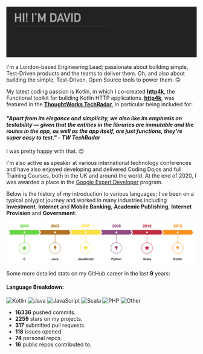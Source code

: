 <p align="center"><img width="720" src="https://raw.githubusercontent.com/daviddenton/daviddenton/master/githubprofile.gif" alt="Hi! I'm David"/></p>

I'm a London-based Engineering Lead; passionate about building simple, Test-Driven products and the teams to deliver them. Oh, and also about building the simple, Test-Driven, Open Source tools to power them. 🙃

My latest coding passion is Kotlin, in which I co-created [**http4k**](https://http4k.org), the Functional toolkit for building Kotlin HTTP applications. [**http4k**](https://http4k.org), was featured in the [**ThoughtWorks TechRadar**](https://www.thoughtworks.com/radar/languages-and-frameworks/http4k), in particular being included for:
 
#### ***"Apart from its elegance and simplicity, we also like its emphasis on testability — given that the entities in the libraries are immutable and the routes in the app, as well as the app itself, are just functions, they're super easy to test." - TW TechRadar***

I was pretty happy with that. 😊

I'm also active as speaker at various international technology conferences and have also enjoyed developing and delivered Coding Dojos and full Training Courses, both in the UK and around the world. At the end of 2020, I was awarded a place in the [Google Expert Developer](https://developers.google.com/community/experts) program.

Below is the history of my introduction to various languages; I've been on a typical polyglot journey and worked in many industries including **Investment**, **Internet** and **Mobile Banking**, **Academic Publishing**, **Internet Provision** and **Government**:

<p align="center"><img width="720" src="https://raw.githubusercontent.com/daviddenton/daviddenton/master/timeline.png" alt="timeline"/></p>

Some more detailed stats on my GitHub career in the last **9** years:

#### Language Breakdown:

![Kotlin](https://img.shields.io/static/v1?style=flat-square&label=%E2%A0%80&color=555&labelColor=%23A97BFF&message=Kotlin%EF%B8%B124%25)
![Java](https://img.shields.io/static/v1?style=flat-square&label=%E2%A0%80&color=555&labelColor=%23b07219&message=Java%EF%B8%B122.8%25)
![JavaScript](https://img.shields.io/static/v1?style=flat-square&label=%E2%A0%80&color=555&labelColor=%23f1e05a&message=JavaScript%EF%B8%B120.2%25)
![Scala](https://img.shields.io/static/v1?style=flat-square&label=%E2%A0%80&color=555&labelColor=%23c22d40&message=Scala%EF%B8%B114.7%25)
![PHP](https://img.shields.io/static/v1?style=flat-square&label=%E2%A0%80&color=555&labelColor=%234F5D95&message=PHP%EF%B8%B12.4%25)
![Other](https://img.shields.io/static/v1?style=flat-square&label=%E2%A0%80&color=555&labelColor=%23ededed&message=Other%EF%B8%B115.7%25)

- **16336** pushed commits.
- **2259** stars on my projects.
- **317** submitted pull requests.
- **118** issues opened.
- **74** personal repos.
- **16** public repos contributed to.
